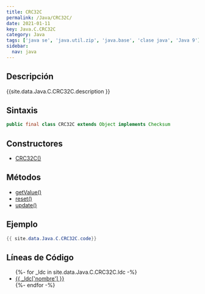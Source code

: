```yaml
---
title: CRC32C
permalink: /Java/CRC32C/
date: 2021-01-11
key: Java.C.CRC32C
category: Java
tags: ['java se', 'java.util.zip', 'java.base', 'clase java', 'Java 9']
sidebar: 
  nav: java
---
```


## Descripción
{{site.data.Java.C.CRC32C.description }}

## Sintaxis
~~~java
public final class CRC32C extends Object implements Checksum
~~~

## Constructores
* [CRC32C()](/Java/CRC32C/CRC32C/)

## Métodos
* [getValue()](/Java/CRC32C/getValue)
* [reset()](/Java/CRC32C/reset)
* [update()](/Java/CRC32C/update)

## Ejemplo
~~~java
{{ site.data.Java.C.CRC32C.code}}
~~~

## Líneas de Código
<ul>
{%- for _ldc in site.data.Java.C.CRC32C.ldc -%}
   <li>
       <a href="{{_ldc['url'] }}">{{ _ldc['nombre'] }}</a>
   </li>
{%- endfor -%}
</ul>
